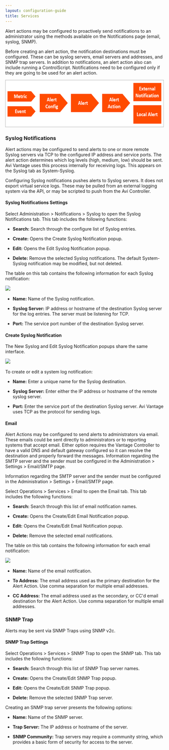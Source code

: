 ```yaml
---
layout: configuration-guide
title: Services
---
```


Alert actions may be configured to proactively send notifications to an administrator using the methods available on the Notifications page (email, syslog, SNMP). 

Before creating an alert action, the notification destinations must be configured. These can be syslog servers, email servers and addresses, and SNMP trap servers. In addition to notifications, an alert action also can include running a ControlScript. Notifications need to be configured only if they are going to be used for an alert action.

<img class="alignnone size-full wp-image-1265" src="img/Notification.png" alt="Notification" width="600" height="150" />

### Syslog Notifications

Alert actions may be configured to send alerts to one or more remote Syslog servers via TCP to the configured IP address and service ports. The alert action determines which log levels (high, medium, low) should be sent. Avi Vantage uses this process internally for receiving logs. This appears on the Syslog tab as System-Syslog.

Configuring Syslog notifications pushes alerts to Syslog servers. It does not export virtual service logs. These may be pulled from an external logging system via the API, or may be scripted to push from the Avi Controller.

#### Syslog Notifications Settings

Select Administration > Notifications > Syslog to open the Syslog Notifications tab. This tab includes the following functions:

*   **Search:** Search through the configure list of Syslog entries.

*   **Create:** Opens the Create Syslog Notification popup.

*   **Edit:** Opens the Edit Syslog Notification popup.

*   **Delete:** Remove the selected Syslog notifications. The default System-Syslog notification may be modified, but not deleted.

The table on this tab contains the following information for each Syslog notification:

![][1]

*   **Name:** Name of the Syslog notification.

*   **Syslog Server:** IP address or hostname of the destination Syslog server for the log entries. The server must be listening for TCP.

*   **Port:** The service port number of the destination Syslog server.

#### Create Syslog Notification

The New Syslog and Edit Syslog Notification popups share the same interface.

![][2]

To create or edit a system log notification:

*   **Name:** Enter a unique name for the Syslog destination.

*   **Syslog Server:** Enter either the IP address or hostname of the remote syslog server.

*   **Port:** Enter the service port of the destination Syslog server. Avi Vantage uses TCP as the protocol for sending logs.

#### Email

Alert Actions may be configured to send alerts to administrators via email. These emails could be sent directly to administrators or to reporting systems that accept email. Either option requires the Vantage Controller to have a valid DNS and default gateway configured so it can resolve the destination and properly forward the messages. Information regarding the SMTP server and the sender must be configured in the Administration > Settings > Email/SMTP page.

Information regarding the SMTP server and the sender must be configured in the Administration > Settings > Email/SMTP page.

Select Operations > Services > Email to open the Email tab. This tab includes the following functions:

*   **Search:** Search through this list of email notification names.

*   **Create:** Opens the Create/Edit Email Notification popup.

*   **Edit:** Opens the Create/Edit Email Notification popup.

*   **Delete:** Remove the selected email notifications.

The table on this tab contains the following information for each email notification:

![][3]

*   **Name:** Name of the email notification.

*   **To Address:** The email address used as the primary destination for the Alert Action. Use comma separation for multiple email addresses.

*   **CC Address:** The email address used as the secondary, or CC'd email destination for the Alert Action. Use comma separation for multiple email addresses.

### SNMP Trap

Alerts may be sent via SNMP Traps using SNMP v2c.

#### SNMP Trap Settings

Select Operations > Services > SNMP Trap to open the SNMP tab. This tab includes the following functions:

*   **Search:** Search through this list of SNMP Trap server names.

*   **Create:** Opens the Create/Edit SNMP Trap popup.

*   **Edit:** Opens the Create/Edit SNMP Trap popup.

*   **Delete:** Remove the selected SNMP Trap server.

Creating an SNMP trap server presents the following options:

*   **Name:** Name of the SNMP server.

*   **Trap Server:** The IP address or hostname of the server.

*   **SNMP Community:** Trap servers may require a community string, which provides a basic form of security for access to the server.

 [1]: /wp-content/uploads/2016/01/admin_notify_syslog_tab.jpg
 [2]: /wp-content/uploads/2016/01/admin_notify_syslog_create-edit.jpg
 [3]: /wp-content/uploads/2016/01/admin_notify_email_create-edit.jpg